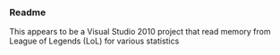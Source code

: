 ### Readme
This appears to be a Visual Studio 2010 project that read memory from League of Legends (LoL) for various statistics
